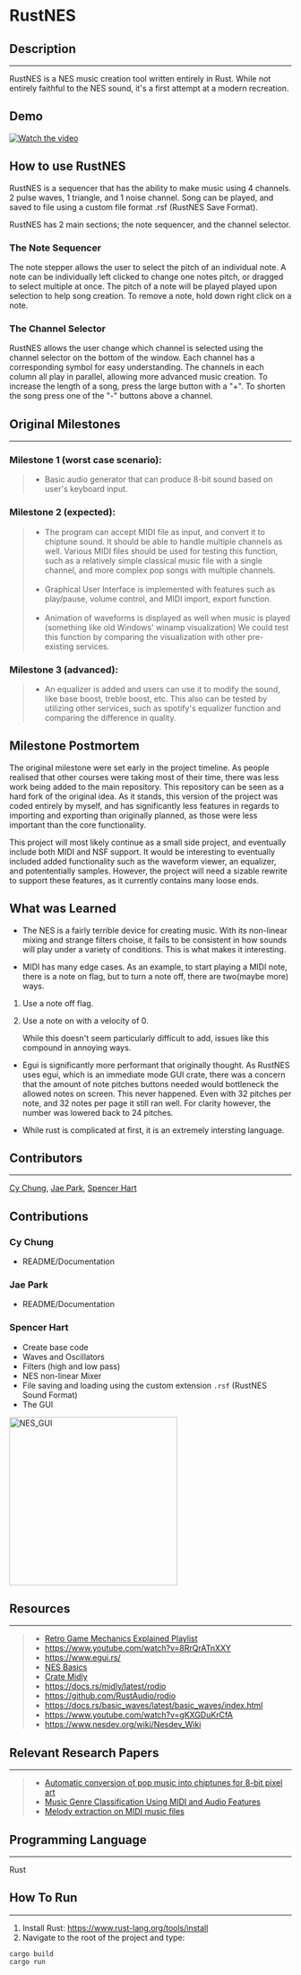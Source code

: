 # RustNES

## Description
---
RustNES is a NES music creation tool written entirely in Rust. While not entirely faithful to the NES sound, it's a first attempt at a modern recreation.

## Demo
[![Watch the video](https://img.youtube.com/vi/UkP5NZZ0tf8/default.jpg)](https://www.youtube.com/watch?v=UkP5NZZ0tf8)

## How to use RustNES

RustNES is a sequencer that has the ability to make music using 4 channels. 2 pulse waves, 1 triangle, and 1 noise channel. Song can be played, and saved to file using a custom file format .rsf (RustNES Save Format). 

RustNES has 2 main sections; the note sequencer, and the channel selector. 

### The Note Sequencer
The note stepper allows the user to select the pitch of an individual note. A note can be individually left clicked to change one notes pitch, or dragged to select multiple at once. The pitch of a note will be played played upon selection to help song creation. To remove a note, hold down right click on a note.

### The Channel Selector
RustNES allows the user change which channel is selected using the channel selector on the bottom of the window. Each channel has a corresponding symbol for easy understanding. The channels in each column all play in parallel, allowing more advanced music creation. To increase the length of a song, press the large button with a "+". To shorten the song press one of the "-" buttons above a channel. 

## Original Milestones
---
### Milestone 1 (worst case scenario):
>* Basic audio generator that can produce 8-bit sound based on user's keyboard input.

### Milestone 2 (expected):
>* The program can accept MIDI file as input, and convert it to chiptune sound. It should be able to handle multiple channels as well.
Various MIDI files should be used for testing this function, such as a relatively simple classical music file with a single channel, and more complex pop songs with multiple channels. <br /><br />
>* Graphical User Interface is implemented with features such as play/pause, volume control, and MIDI import, export function.<br /><br />
>* Animation of waveforms is displayed as well when music is played (something like old Windows' winamp visualization)
We could test this function by comparing the visualization with other pre-existing services.

### Milestone 3 (advanced):
>* An equalizer is added and users can use it to modify the sound, like base boost, treble boost, etc.
This also can be tested by utilizing other services, such as spotify's equalizer function and comparing the difference 
in quality.

## Milestone Postmortem
The original milestone were set early in the project timeline. As people realised that other courses were taking most of their time, there was less work being added to the main repository. This repository can be seen as a hard fork of the original idea. As it stands, this version of the project was coded entirely by myself, and has significantly less features in regards to importing and exporting than originally planned, as those were less important than the core functionality.

This project will most likely continue as a small side project, and eventually include both MIDI and NSF support. It would be interesting to eventually included added functionality such as the waveform viewer, an equalizer, and potententially samples. However, the project will need a sizable rewrite to support these features, as it currently contains many loose ends.

## What was Learned
- The NES is a fairly terrible device for creating music. With its non-linear mixing and strange filters choise, it fails to be consistent in how sounds will play under a variety of conditions. This is what makes it interesting.

- MIDI has many edge cases. As an example, to start playing a MIDI note, there is a note on flag, but to turn a note off, there are two(maybe more) ways. 
1. Use a note off flag.
2. Use a note on with a velocity of 0.

      While this doesn't seem particularly difficult to add, issues like this compound in annoying ways.

- Egui is significantly more performant that originally thought. As RustNES uses egui, which is an immediate mode GUI crate, there was a concern that the amount of note pitches buttons needed would bottleneck the allowed notes on screen. This never happened. Even with 32 pitches per note, and 32 notes per page it still ran well. For clarity however, the number was lowered back to 24 pitches.

- While rust is complicated at first, it is an extremely intersting language.

## Contributors
---
[Cy Chung](https://github.com/crschung), [Jae Park](https://github.com/jpark052), [Spencer Hart](https://github.com/Syyreign)

## Contributions

### Cy Chung
- README/Documentation

### Jae Park
- README/Documentation

### Spencer Hart
- Create base code
- Waves and Oscillators
- Filters (high and low pass)
- NES non-linear Mixer
- File saving and loading using the custom extension `.rsf` (RustNES Sound Format)
- The GUI
<img width="300" alt="NES_GUI" src="https://user-images.githubusercontent.com/7028156/233228911-59ea7c7f-a47a-4d90-84c4-fba33d0df45b.png">

## Resources
---
>* [Retro Game Mechanics Explained Playlist](https://www.youtube.com/playlist?list=PLHQ0utQyFw5JD2wWda50J8XuzQ2cFr8RX)
>* https://www.youtube.com/watch?v=8RrQrATnXXY
>* https://www.egui.rs/
>* [NES Basics](https://bugzmanov.github.io/nes_ebook/)
>* [Crate Midly](https://docs.rs/midly/latest/midly/)
>* https://docs.rs/midly/latest/rodio
>* https://github.com/RustAudio/rodio
>* https://docs.rs/basic_waves/latest/basic_waves/index.html
>* https://www.youtube.com/watch?v=gKXGDuKrCfA
>* https://www.nesdev.org/wiki/Nesdev_Wiki

## Relevant Research Papers
---
>* [Automatic conversion of pop music into chiptunes for 8-bit pixel art](https://ieeexplore.ieee.org/abstract/document/7952188)
>* [Music Genre Classification Using MIDI and Audio Features](https://link.springer.com/content/pdf/10.1155/2007/36409.pdf)
>* [Melody extraction on MIDI music files](https://ieeexplore.ieee.org/abstract/document/1565863/)

## Programming Language
---
Rust

## How To Run
---
1. Install Rust: https://www.rust-lang.org/tools/install
2. Navigate to the root of the project and type:
```
cargo build
cargo run
```

